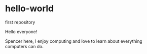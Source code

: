 # hello-world
first repository

Hello everyone!

Spencer here, I enjoy computing and love to learn about everything computers can do.
